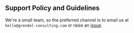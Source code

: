 ## Support Policy and Guidelines

We're a small team, so the preferred channel is to email us at `hello@grendel-consulting.com` or raise an [issue](https://github.com/grendel-consulting/www.grendel-consulting.com/issues).
